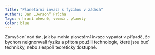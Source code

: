 ```yaml
---
Title: "Planetární invaze s fyzikou v zádech"
Authors: Jan „Jerson“ Průcha
Tags: o hraní obecně, vesmír, planety
Color: blue
---
```

Zamyšlení nad tím, jak by mohla planetární
invaze vypadat v případě, že bychom
neignorovali fyziku a přitom použili technologie,
které jsou buď technicky, nebo
alespoň teoreticky dostupné.
